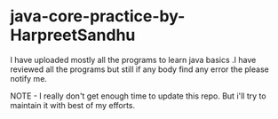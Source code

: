 java-core-practice-by-HarpreetSandhu
====================================

I have uploaded mostly all the programs to learn java basics .I have reviewed all the programs but still if any body find any error the   please notify me.

NOTE - I really don't get enough time to update this repo. But i'll try to maintain it with best of my efforts. 
